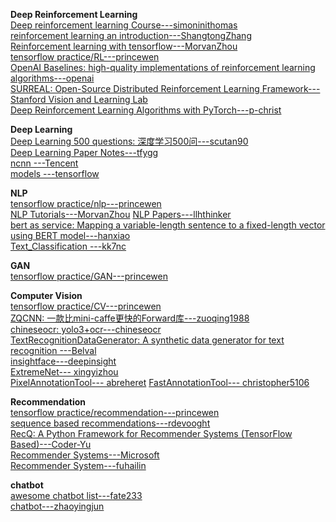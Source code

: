 **Deep Reinforcement Learning**                                                                                                  
[Deep reinforcement learning Course---simoninithomas](https://github.com/simoninithomas/Deep_reinforcement_learning_Course)                                 
[reinforcement learning an introduction---ShangtongZhang](https://github.com/ShangtongZhang/reinforcement-learning-an-introduction)                            
[Reinforcement learning with tensorflow---MorvanZhou](https://github.com/MorvanZhou/Reinforcement-learning-with-tensorflow)                                                      
[tensorflow practice/RL---princewen](https://github.com/princewen/tensorflow_practice/tree/master/RL)                                                               
[OpenAI Baselines: high-quality implementations of reinforcement learning algorithms---openai](https://github.com/openai/baselines)                                          
[SURREAL: Open-Source Distributed Reinforcement Learning Framework---Stanford Vision and Learning Lab](https://github.com/SurrealAI/surreal)                                                  
[Deep Reinforcement Learning Algorithms with PyTorch---p-christ](https://github.com/p-christ/Deep-Reinforcement-Learning-Algorithms-with-PyTorch)                                   
                                                                              
**Deep Learning**                                          
[Deep Learning 500 questions: 深度学习500问---scutan90](https://github.com/scutan90/DeepLearning-500-questions)                                         
[Deep Learning Paper Notes---tfygg](https://github.com/tfygg/Deep-Learning-Paper-Notes)                                    
[ncnn ---Tencent](https://github.com/Tencent/ncnn)                                                                             
[models ---tensorflow](https://github.com/tensorflow/models)                                      

**NLP**                             
[tensorflow practice/nlp---princewen](https://github.com/princewen/tensorflow_practice/tree/master/nlp)                                   
[NLP Tutorials---MorvanZhou](https://github.com/MorvanZhou/NLP-Tutorials)
[NLP Papers---llhthinker](https://github.com/llhthinker/NLP-Papers)                                 
[bert as service: Mapping a variable-length sentence to a fixed-length vector using BERT model---hanxiao](https://github.com/hanxiao/bert-as-service)                                                                                    
[Text_Classification ---kk7nc](https://github.com/kk7nc/Text_Classification)                                               

**GAN**                                    
[tensorflow practice/GAN---princewen](https://github.com/princewen/tensorflow_practice/tree/master/GAN)
                                                           
**Computer Vision**                            
[tensorflow practice/CV---princewen](https://github.com/princewen/tensorflow_practice/tree/master/CV)                                   
[ZQCNN: 一款比mini-caffe更快的Forward库---zuoqing1988](https://github.com/zuoqing1988/ZQCNN)                                         
[chineseocr: yolo3+ocr---chineseocr](https://github.com/chineseocr/chineseocr)                       
[TextRecognitionDataGenerator: A synthetic data generator for text recognition ---Belval](https://github.com/Belval/TextRecognitionDataGenerator)                                       
[insightface---deepinsight](https://github.com/deepinsight/insightface)                                                      
[ExtremeNet--- xingyizhou](https://github.com/xingyizhou/ExtremeNet)                                                      
[PixelAnnotationTool--- abreheret](https://github.com/abreheret/PixelAnnotationTool)                                                   [FastAnnotationTool--- christopher5106](https://github.com/christopher5106/FastAnnotationTool)                                                      
  
**Recommendation**                                 
[tensorflow practice/recommendation---princewen](https://github.com/princewen/tensorflow_practice/tree/master/recommendation)             
[sequence based recommendations---rdevooght](https://github.com/rdevooght/sequence-based-recommendations)                                   
[RecQ: A Python Framework for Recommender Systems (TensorFlow Based)---Coder-Yu](https://github.com/Coder-Yu/RecQ)                            
[Recommender Systems---Microsoft](https://github.com/Microsoft/Recommenders)                                                   
[Recommender System---fuhailin](https://github.com/fuhailin/Recommender-System)
 
**chatbot**                                                    
[awesome chatbot list---fate233](https://github.com/fate233/awesome-chatbot-list)                                        
[chatbot---zhaoyingjun](https://github.com/zhaoyingjun/chatbot)
